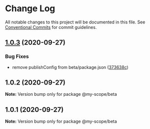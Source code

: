 # Change Log

All notable changes to this project will be documented in this file.
See [Conventional Commits](https://conventionalcommits.org) for commit guidelines.

## [1.0.3](https://github.com/zhangaz1/lerna-conventional-commits-example/compare/@my-scope/beta@1.0.2...@my-scope/beta@1.0.3) (2020-09-27)


### Bug Fixes

* remove publishConfig from beta/package.json ([373638c](https://github.com/zhangaz1/lerna-conventional-commits-example/commit/373638c7b9c9dffe204e855c37ec61a4f94147b1))





## 1.0.2 (2020-09-27)

**Note:** Version bump only for package @my-scope/beta





## 1.0.1 (2020-09-27)

**Note:** Version bump only for package @my-scope/beta
